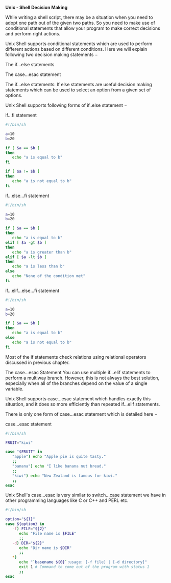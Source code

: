 **Unix - Shell Decision Making**

While writing a shell script, there may be a situation when you need to adopt one path out of the given two paths. So you need to make use of conditional statements that allow your program to make correct decisions and perform right actions.

Unix Shell supports conditional statements which are used to perform different actions based on different conditions. Here we will explain following two decision making statements −

The if...else statements

The case...esac statement

The if...else statements:
If else statements are useful decision making statements which can be used to select an option from a given set of options.

Unix Shell supports following forms of if..else statement −

if...fi statement
```bash
#!/bin/sh

a=10
b=20

if [ $a == $b ]
then
   echo "a is equal to b"
fi

if [ $a != $b ]
then
   echo "a is not equal to b"
fi
```

if...else...fi statement
```bash
#!/bin/sh

a=10
b=20

if [ $a == $b ]
then
   echo "a is equal to b"
elif [ $a -gt $b ]
then
   echo "a is greater than b"
elif [ $a -lt $b ]
then
   echo "a is less than b"
else
   echo "None of the condition met"
fi
```

if...elif...else...fi statement
```bash
#!/bin/sh

a=10
b=20

if [ $a == $b ]
then
   echo "a is equal to b"
else
   echo "a is not equal to b"
fi
```

Most of the if statements check relations using relational operators discussed in previous chapter.

The case...esac Statement
You can use multiple if...elif statements to perform a multiway branch. However, this is not always the best solution, especially when all of the branches depend on the value of a single variable.

Unix Shell supports case...esac statement which handles exactly this situation, and it does so more efficiently than repeated if...elif statements.

There is only one form of case...esac statement which is detailed here −

case...esac statement
```bash
#!/bin/sh

FRUIT="kiwi"

case "$FRUIT" in
   "apple") echo "Apple pie is quite tasty."
   ;;
   "banana") echo "I like banana nut bread."
   ;;
   "kiwi") echo "New Zealand is famous for kiwi."
   ;;
esac
```

Unix Shell's case...esac is very similar to switch...case statement we have in other programming languages like C or C++ and PERL etc.
```bash
#!/bin/sh

option="${1}"
case ${option} in
   -f) FILE="${2}"
      echo "File name is $FILE"
      ;;
   -d) DIR="${2}"
      echo "Dir name is $DIR"
      ;;
   *)  
      echo "`basename ${0}`:usage: [-f file] | [-d directory]"
      exit 1 # Command to come out of the program with status 1
      ;;
esac
```
